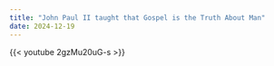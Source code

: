 ```yaml
---
title: "John Paul II taught that Gospel is the Truth About Man"
date: 2024-12-19
---
```


{{< youtube 2gzMu20uG-s >}}

